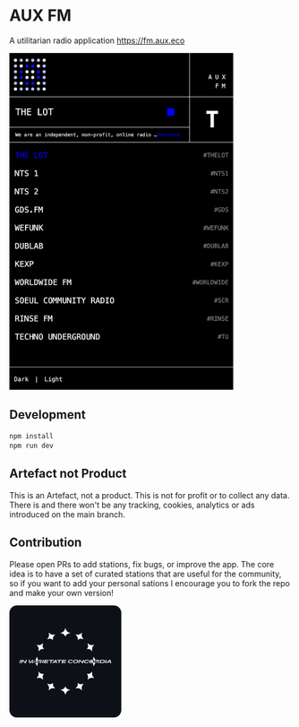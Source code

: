 # AUX FM 

A utilitarian radio application <a href="fm.aux.eco">https://fm.aux.eco</a>

<img src="./screenshot.png" alt="EU flag" width="400" />


## Development

```bash
npm install
npm run dev
```

## Artefact not Product

This is an Artefact, not a product. This is not for profit or to collect any data. There is and there won't be any tracking, cookies, analytics or ads introduced on the main branch.

## Contribution

Please open PRs to add stations, fix bugs, or improve the app. The core idea is to have a set of curated stations that are useful for the community, so if you want to add your personal sations I encourage you to fork the repo and make your own version!

<img src="./eu.png" alt="EU flag" width="200" />
